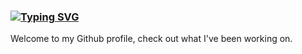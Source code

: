 ### [![Typing SVG](https://readme-typing-svg.demolab.com/?lines=Hi+I'm+Cornell+%F0%9F%91%8B)](https://git.io/typing-svg)

Welcome to my Github profile, check out what I've been working on. 
<!--
**CornellB02/CornellB02** is a ✨ _special_ ✨ repository because its `README.md` (this file) appears on your GitHub profile.

Here are some ideas to get you started:

- 🔭 I’m currently working on ...
- 🌱 I’m currently learning ...
- 👯 I’m looking to collaborate on ...
- 🤔 I’m looking for help with ...
- 💬 Ask me about ...
- 📫 How to reach me: ...
- 😄 Pronouns: ...
- ⚡ Fun fact: ...
-->

